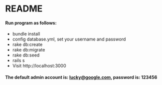 # README

#### Run program as follows:

* bundle install
* config database.yml, set your username and password
* rake db:create
* rake db:migrate
* rake db:seed
* rails s
* Visit http://localhost:3000

#### The default admin account is: lucky@google.com, password is: 123456